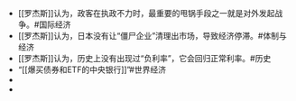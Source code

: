 - [[罗杰斯]]认为，政客在执政不力时，最重要的甩锅手段之一就是对外发起战争。#国际经济
- [[罗杰斯]]认为，日本没有让“僵尸企业”清理出市场，导致经济停滞。#体制与经济
- [[罗杰斯]]认为，历史上没有出现过“负利率”，它会回归正常利率。#历史
- “[[爆买债券和ETF的中央银行]]”#世界经济
-
-